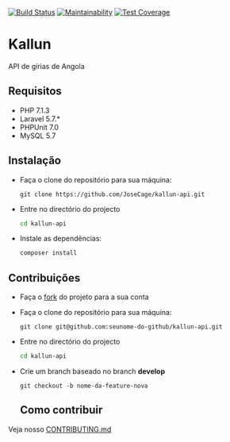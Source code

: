[![Build Status](https://travis-ci.org/JoseCage/kallun-api.svg?branch=master)](https://travis-ci.org/JoseCage/kallun-api)
[![Maintainability](https://api.codeclimate.com/v1/badges/b9cba7462d2318886327/maintainability)](https://codeclimate.com/github/JoseCage/kallun-api/maintainability)
[![Test Coverage](https://api.codeclimate.com/v1/badges/b9cba7462d2318886327/test_coverage)](https://codeclimate.com/github/JoseCage/kallun-api/test_coverage)

# Kallun

API de gírias de Angola

## Requisitos

- PHP 7.1.3
- Laravel 5.7.*
- PHPUnit 7.0
- MySQL 5.7

## Instalação

* Faça o clone do repositório para sua máquina:
  ```git
  git clone https://github.com/JoseCage/kallun-api.git
  ```
* Entre no directório do projecto
  ```bash
  cd kallun-api

* Instale as dependẽncias:
  ```bash
  composer install
  ```

## Contribuições

* Faça o [fork](https://github.com/JoseCage/kallun-api.git/fork) do projeto para a sua conta
* Faça o clone do repositório para sua máquina:
  ```git
  git clone git@github.com:seunome-do-github/kallun-api.git
  ```
* Entre no directório do projecto
  ```bash
  cd kallun-api
  ```
* Crie um branch baseado no branch **develop**
  ```git
  git checkout -b nome-da-feature-nova
  ```
  
  ## Como contribuir

Veja nosso [CONTRIBUTING.md](CONTRIBUTING.md)
